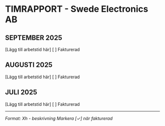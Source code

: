 # TIMRAPPORT - Swede Electronics AB

## SEPTEMBER 2025
[Lägg till arbetstid här]
[ ] Fakturerad

## AUGUSTI 2025
[Lägg till arbetstid här]
[ ] Fakturerad

## JULI 2025
[Lägg till arbetstid här]
[ ] Fakturerad

---
*Format: Xh - beskrivning*
*Markera [✓] när fakturerad*